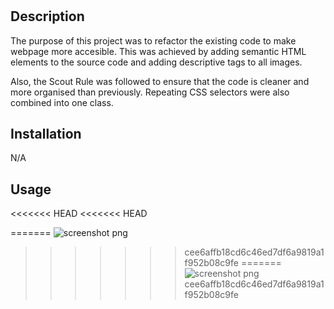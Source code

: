 # <Project-Horiseon>

## Description

The purpose of this project was to refactor the existing code to make webpage more accesible. This was achieved by adding semantic HTML elements to the source code and adding descriptive tags to all images. 

Also, the Scout Rule was followed to ensure that the code is cleaner and more organised than previously. Repeating CSS selectors were also combined into one class.

## Installation

N/A

## Usage

<<<<<<< HEAD
<<<<<<< HEAD


=======
![screenshot png](https://user-images.githubusercontent.com/117371691/204107977-9fdad8fb-466a-4002-8212-60ccc0c95c97.png)
>>>>>>> cee6affb18cd6c46ed7df6a9819a1f952b08c9fe
=======
![screenshot png](https://user-images.githubusercontent.com/117371691/204107977-9fdad8fb-466a-4002-8212-60ccc0c95c97.png)
>>>>>>> cee6affb18cd6c46ed7df6a9819a1f952b08c9fe

